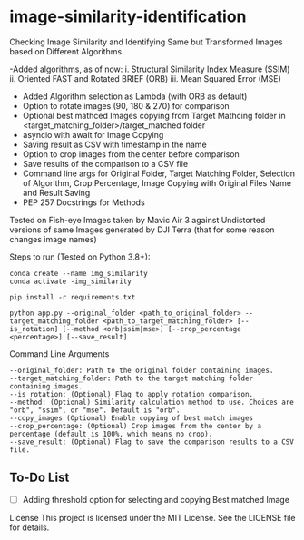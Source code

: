 # image-similarity-identification
Checking Image Similarity and Identifying Same but Transformed Images based on Different Algorithms.

-Added algorithms, as of now:
    i. Structural Similarity Index Measure (SSIM)
    ii. Oriented FAST and Rotated BRIEF (ORB)
    iii. Mean Squared Error (MSE)
- Added Algorithm selection as Lambda (with ORB as default)
- Option to rotate images (90, 180 & 270) for comparison
- Optional best mathced Images copying from Target Mathcing folder in <target_matching_folder>/target_matched folder
- asyncio with await for Image Copying
- Saving result as CSV with timestamp in the name
- Option to crop images from the center before comparison
- Save results of the comparison to a CSV file
- Command line args for Original Folder, Target Matching Folder, Selection of Algorithm, Crop Percentage, Image Copying with Original Files Name and  Result Saving
- PEP 257 Docstrings for Methods


Tested on Fish-eye Images taken by Mavic Air 3 against Undistorted versions of same Images generated by DJI Terra (that for some reason changes image names)

Steps to run (Tested on Python 3.8+):
```
conda create --name img_similarity
conda activate -img_similarity

pip install -r requirements.txt

python app.py --original_folder <path_to_original_folder> --target_matching_folder <path_to_target_matching_folder> [--is_rotation] [--method <orb|ssim|mse>] [--crop_percentage <percentage>] [--save_result]

```

Command Line Arguments
```
--original_folder: Path to the original folder containing images.
--target_matching_folder: Path to the target matching folder containing images.
--is_rotation: (Optional) Flag to apply rotation comparison.
--method: (Optional) Similarity calculation method to use. Choices are "orb", "ssim", or "mse". Default is "orb".
--copy_images (Optional) Enable copying of best match images
--crop_percentage: (Optional) Crop images from the center by a percentage (default is 100%, which means no crop).
--save_result: (Optional) Flag to save the comparison results to a CSV file.
```

## To-Do List
- [ ] Adding threshold option for selecting and copying Best matched Image

License
This project is licensed under the MIT License. See the LICENSE file for details.

